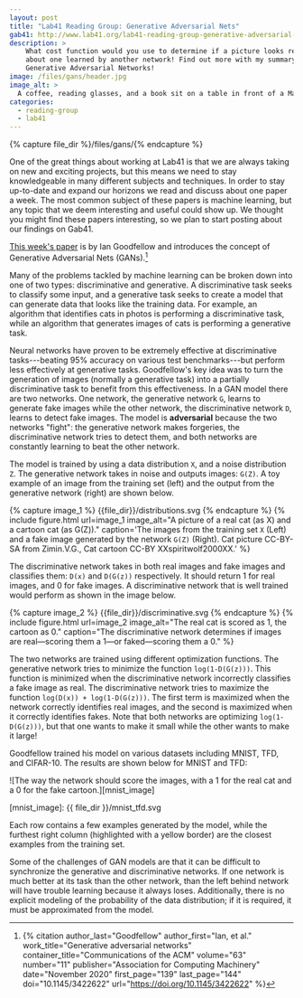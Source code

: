 ```yaml
---
layout: post
title: "Lab41 Reading Group: Generative Adversarial Nets"
gab41: http://www.lab41.org/lab41-reading-group-generative-adversarial-nets/
description: >
    What cost function would you use to determine if a picture looks real? How
    about one learned by another network! Find out more with my summary of
    Generative Adversarial Networks!
image: /files/gans/header.jpg
image_alt: >
  A coffee, reading glasses, and a book sit on a table in front of a MacBook.
categories: 
  - reading-group
  - lab41
---
```


{% capture file_dir %}/files/gans/{% endcapture %}

One of the great things about working at Lab41 is that we are always taking on
new and exciting projects, but this means we need to stay knowledgeable in
many different subjects and techniques. In order to stay up-to-date and expand
our horizons we read and discuss about one paper a week. The most common
subject of these papers is machine learning, but any topic that we deem
interesting and useful could show up. We thought you might find these papers
interesting, so we plan to start posting about our findings on Gab41.

[This week's paper][paper] is by Ian Goodfellow and introduces the concept of
Generative Adversarial Nets (GANs).[^goodfellow]

[paper]: https://papers.nips.cc/paper/5423-generative-adversarial-nets.pdf
[^goodfellow]:
    {% citation
      author_last="Goodfellow"
      author_first="Ian, et al."
      work_title="Generative adversarial networks"
      container_title="Communications of the ACM"
      volume="63"
      number="11"
      publisher="Association for Computing Machinery"
      date="November 2020"
      first_page="139"
      last_page="144"
      doi="10.1145/3422622"
      url="https://doi.org/10.1145/3422622"
    %}

Many of the problems tackled by machine learning can be broken down into one
of two types: discriminative and generative. A discriminative task seeks to
classify some input, and a generative task seeks to create a model that can
generate data that looks like the training data. For example, an algorithm
that identifies cats in photos is performing a discriminative task, while an
algorithm that generates images of cats is performing a generative task.

Neural networks have proven to be extremely effective at discriminative
tasks---beating 95% accuracy on various test benchmarks---but perform less
effectively at generative tasks. Goodfellow's key idea was to turn the
generation of images (normally a generative task) into a partially
discriminative task to benefit from this effectiveness. In a GAN model there
are two networks. One network, the generative network `G`, learns to generate
fake images while the other network, the discriminative network `D`, learns to
detect fake images. The model is **adversarial** because the two networks
"fight": the generative network makes forgeries, the discriminative network
tries to detect them, and both networks are constantly learning to beat the
other network.

The model is trained by using a data distribution `X`, and a noise
distribution `Z`. The generative network takes in noise and outputs images:
`G(Z)`. A toy example of an image from the training set (left) and the output
from the generative network (right) are shown below.

{% capture image_1 %} {{file_dir}}/distributions.svg {% endcapture %}
{% include figure.html
  url=image_1
  image_alt="A picture of a real cat (as X) and a cartoon cat (as G(Z))."
  caption='The images from the training set <code class="language-plaintext
  highlighter-rouge">X</code> (Left) and a fake image generated by the network
  <code class="language-plaintext highlighter-rouge">G(Z)</code> (Right). Cat
  picture CC-BY-SA from Zimin.V.G., Cat cartoon CC-BY XXspiritwolf2000XX.'
%}

The discriminative network takes in both real images and fake images and
classifies them: `D(x)` and `D(G(z))` respectively. It should return 1 for
real images, and 0 for fake images. A discriminative network that is well
trained would perform as shown in the image below.

{% capture image_2 %} {{file_dir}}/discriminative.svg {% endcapture %}
{% include figure.html
  url=image_2
  image_alt="The real cat is scored as 1, the cartoon as 0."
  caption="The discriminative network determines if images are
  real&mdash;scoring them a 1&mdash;or faked&mdash;scoring them a 0."
%}

The two networks are trained using different optimization functions. The
generative network tries to minimize the function `log(1-D(G(z)))`. This
function is minimized when the discriminative network incorrectly classifies a
fake image as real. The discriminative network tries to maximize the function
`log(D(x)) + log(1-D(G(z)))`. The first term is maximized when the network
correctly identifies real images, and the second is maximized when it
correctly identifies fakes. Note that both networks are optimizing
`log(1-D(G(z)))`, but that one wants to make it small while the other wants to
make it large!

Goodfellow trained his model on various datasets including MNIST, TFD, and
CIFAR-10. The results are shown below for MNIST and TFD:

![The way the network should score the images, with a 1 for the real cat and a
0 for the fake cartoon.][mnist_image]

[mnist_image]: {{ file_dir }}/mnist_tfd.svg

Each row contains a few examples generated by the model, while the furthest
right column (highlighted with a yellow border) are the closest examples from
the training set.

Some of the challenges of GAN models are that it can be difficult to
synchronize the generative and discriminative networks. If one network is much
better at its task than the other network, than the left behind network will
have trouble learning because it always loses. Additionally, there is no
explicit modeling of the probability of the data distribution; if it is
required, it must be approximated from the model.
